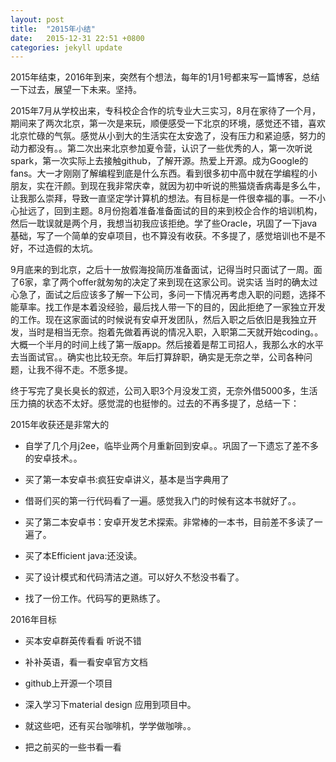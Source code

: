 ```yaml
---
layout: post
title:  "2015年小结"
date:   2015-12-31 22:51 +0800
categories: jekyll update
---
```


2015年结束，2016年到来，突然有个想法，每年的1月1号都来写一篇博客，总结一下过去，展望一下未来。坚持。

2015年7月从学校出来，专科校企合作的坑专业大三实习，8月在家待了一个月，期间来了两次北京，第一次是来玩，顺便感受一下北京的环境，感觉还不错，喜欢北京忙碌的气氛。感觉从小到大的生活实在太安逸了，没有压力和紧迫感，努力的动力都没有。。第二次出来北京参加夏令营，认识了一些优秀的人，第一次听说spark，第一次实际上去接触github，了解开源。热爱上开源。成为Google的fans。大一才刚刚了解编程到底是什么东西。看到很多初中高中就在学编程的小朋友，实在汗颜。到现在我非常庆幸，就因为初中听说的熊猫烧香病毒是多么牛，让我那么崇拜，导致一直坚定学计算机的想法。有目标是一件很幸福的事。一不小心扯远了，回到主题。8月份抱着准备准备面试的目的来到校企合作的培训机构，然后一耽误就是两个月，我想当初我应该拒绝。学了些Oracle，巩固了一下java基础，写了一个简单的安卓项目，也不算没有收获。不多提了，感觉培训也不是不好，不过造假的太坑。

9月底来的到北京，之后十一放假海投简历准备面试，记得当时只面试了一周。面了6家，拿了两个offer就匆匆的决定了来到现在这家公司。说实话 当时的确太过心急了，面试之后应该多了解一下公司，多问一下情况再考虑入职的问题，选择不能草率。找工作是本着没经验，最后找人带一下的目的，因此拒绝了一家独立开发的工作。现在这家面试的时候说有安卓开发团队，然后入职之后依旧是我独立开发，当时是相当无奈。抱着先做着再说的情况入职，入职第二天就开始coding。。大概一个半月的时间上线了第一版app。然后接着是帮工司招人，我那么水的水平去当面试官。。确实也比较无奈。年后打算辞职，确实是无奈之举，公司各种问题，让我不得不走。不愿多提。

终于写完了臭长臭长的叙述，公司入职3个月没发工资，无奈外借5000多，生活压力搞的状态不太好。感觉混的也挺惨的。过去的不再多提了，总结一下：

2015年收获还是非常大的
	
- 自学了几个月j2ee，临毕业两个月重新回到安卓。。巩固了一下遗忘了差不多的安卓技术。。

- 买了第一本安卓书:疯狂安卓讲义，基本是当字典用了

- 借哥们买的第一行代码看了一遍。感觉我入门的时候有这本书就好了。。

- 买了第二本安卓书：安卓开发艺术探索。非常棒的一本书，目前差不多读了一遍了。

- 买了本Efficient java:还没读。

- 买了设计模式和代码清洁之道。可以好久不愁没书看了。

- 找了一份工作。代码写的更熟练了。

2016年目标

- 买本安卓群英传看看 听说不错

- 补补英语，看一看安卓官方文档

- github上开源一个项目

- 深入学习下material design 应用到项目中。

- 就这些吧，还有买台咖啡机，学学做咖啡。。

- 把之前买的一些书看一看





